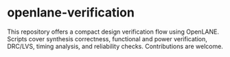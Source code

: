# openlane-verification
This repository offers a compact design verification flow using OpenLANE. Scripts cover synthesis correctness, functional and power verification, DRC/LVS, timing analysis, and reliability checks. Contributions are welcome.
